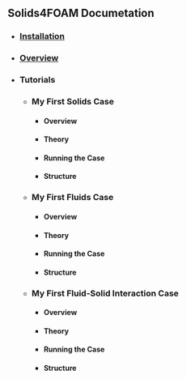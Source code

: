 ## Solids4FOAM Documetation

- ### [Installation](https://wpzegeo.github.io/Solids4Foam-Guide-2.0/README/Installation)

- ### [Overview](https://wpzegeo.github.io/Solids4Foam-Guide-2.0/README/Overview)

- ### Tutorials

    - ### My First Solids Case
    
        - #### Overview
        - #### Theory
        - #### Running the Case
        - #### Structure
        
    - ### My First Fluids Case
    
        - #### Overview
        - #### Theory
        - #### Running the Case
        - #### Structure

    - ### My First Fluid-Solid Interaction Case
    
        - #### Overview
        - #### Theory
        - #### Running the Case
        - #### Structure
   

